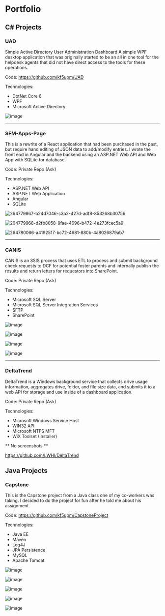 # Portfolio

## C# Projects

### UAD

Simple Active Directory User Administration Dashboard
A simple WPF desktop application that was originally started to be an all in one tool for the helpdesk agents that did not have direct access to the tools for these operations.

Code:  https://github.com/kf5upm/UAD

Technologies:
- DotNet Core 6
- WPF
- Microsoft Active Directory

![image](https://github.com/kf5upm/Portfolio/assets/38869645/8b14eba5-3c88-4e4c-9144-61ee0604d562)

---

### SFM-Apps-Page

This is a rewrite of a React application that had been purchased in the past, but require hand editing of JSON data to add/modify entries.  I wrote the front end in Angular and the backend using an ASP.NET Web API and Web App with SQLite for database.

Code: Private Repo (Ask)

Technologies:
- ASP.NET Web API
- ASP.NET Web Application
- Angular
- SQLite

![264779867-b24d7046-c3a2-427d-adf8-353268b30756](https://github.com/kf5upm/Portfolio/assets/38869645/399595d5-9a9b-4283-9dac-cd17c86518c7)

![264779968-d2fb8058-9fae-4696-b472-4e273fcec5a9](https://github.com/kf5upm/Portfolio/assets/38869645/e9e7a735-8ea4-481b-a244-ef3a6ae4fa1e)

![264780066-a4192517-bc72-4681-880b-4a8026879ab7](https://github.com/kf5upm/Portfolio/assets/38869645/f5a4fe29-76a9-4cfb-981a-11e3724fb1a5)

---

### CANIS

CANIS is an SSIS process that uses ETL to process and submit background check requests to DCF for potential foster parents and internally publish the results and return letters for requestors into SharePoint.

Code: Private Repo (Ask)

Technologies:
- Microsoft SQL Server
- Microsoft SQL Server Integration Services
- SFTP
- SharePoint

![image](https://github.com/kf5upm/CANIS/assets/38869645/57525d79-02e7-4bef-9220-0b23f5f11027)

![image](https://github.com/kf5upm/CANIS/assets/38869645/ed0deb05-1612-4702-acd6-9f41184b4877)

![image](https://github.com/kf5upm/CANIS/assets/38869645/9011908d-7e70-4c3c-a860-3278dc4c6e19)

![image](https://github.com/kf5upm/CANIS/assets/38869645/d0be401c-9fab-472e-91b2-de1f37ca9885)

---

### DeltaTrend

DeltaTrend is a Windows background service that collects drive usage information, aggregates drive, folder, and file size data, and submits it to a web API for storage and use inside of a dashboard application.

Code: Private Repo (Ask)

Technologies:
- Microsoft Windows Service Host
- WIN32 API
- Microsoft NTFS MFT
- WiX Toolset (Installer)

** No screenshots **

https://github.com/LWHI/DeltaTrend

## Java Projects

### Capstone

This is the Capstone project from a Java class one of my co-workers was taking.  I decided to do the project for fun after he told me about his assignment.

Code:  https://github.com/kf5upm/CapstoneProject

Technologies:
- Java EE
- Maven
- Log4J
- JPA Persistence
- MySQL
- Apache Tomcat

![image](https://github.com/kf5upm/Portfolio/assets/38869645/84204083-f698-4714-a0d6-31c5ef26e471)

![image](https://github.com/kf5upm/Portfolio/assets/38869645/ca471467-ab01-4e8d-b57c-bb9e1db44ee6)

![image](https://github.com/kf5upm/Portfolio/assets/38869645/2570b68c-f699-4300-85a1-3fe3c32abf82)

![image](https://github.com/kf5upm/Portfolio/assets/38869645/2aed6a83-a2c9-4e63-8870-44a980d21199)

![image](https://github.com/kf5upm/Portfolio/assets/38869645/f4efb7da-6db6-48b7-b0c1-4f5781f769d7)










